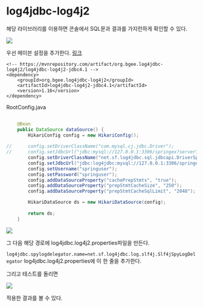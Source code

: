 # log4jdbc-log4j2 
해당 라이브러리를 이용하면 콘솔에서 SQL문과 결과를 가지런하게 확인할 수 있다.

![](https://images.velog.io/images/cocodori/post/59344eba-3273-44dc-a412-b51524c4b88c/image.png)

우선 메이븐 설정을 추가한다. [링크](https://mvnrepository.com/artifact/org.bgee.log4jdbc-log4j2/log4jdbc-log4j2-jdbc4.1)

```
<!-- https://mvnrepository.com/artifact/org.bgee.log4jdbc-log4j2/log4jdbc-log4j2-jdbc4.1 -->
<dependency>
    <groupId>org.bgee.log4jdbc-log4j2</groupId>
    <artifactId>log4jdbc-log4j2-jdbc4.1</artifactId>
    <version>1.16</version>
</dependency>
```

RootConfig.java
```java
	
	@Bean
	public DataSource dataSource() {
		HikariConfig config = new HikariConfig();
		
//		config.setDriverClassName("com.mysql.cj.jdbc.Driver");
//		config.setJdbcUrl("jdbc:mysql://127.0.0.1:3306/springex?serverTimezone=Asia/Seoul");
		config.setDriverClassName("net.sf.log4jdbc.sql.jdbcapi.DriverSpy");
		config.setJdbcUrl("jdbc:log4jdbc:mysql://127.0.0.1:3306/springex?serverTimezone=Asia/Seoul");
		config.setUsername("springuser");
		config.setPassword("springuser");
		config.addDataSourceProperty("cachePrepStmts", "true");
		config.addDataSourceProperty("prepStmtCacheSize", "250");
		config.addDataSourceProperty("prepStmtCacheSqlLimit", "2048");

		HikariDataSource ds = new HikariDataSource(config);
		
		return ds;
	}
```


![](https://images.velog.io/images/cocodori/post/be0bece6-2272-4f97-bd2d-4cd2e756b5d9/%EC%A3%BC%EC%84%9D%202020-08-21%20183335.jpg)

그 다음 해당 경로에 log4jdbc.log4j2.properties파일을 만든다.

```log4jdbc.spylogdelegator.name=net.sf.log4jdbc.log.slf4j.Slf4jSpyLogDelegator```
log4jdbc.log4j2.properties에 이 한 줄을 추가한다.

그리고 테스트를 돌리면

![](https://images.velog.io/images/cocodori/post/59344eba-3273-44dc-a412-b51524c4b88c/image.png)

적용한 결과를 볼 수 있다.